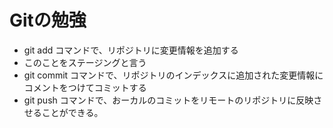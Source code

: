 # Gitの勉強

- git add コマンドで、リポジトリに変更情報を追加する
 - このことをステージングと言う
- git commit コマンドで、リポジトリのインデックスに追加された変更情報にコメントをつけてコミットする
- git push コマンドで、おーカルのコミットをリモートのリポジトリに反映させることができる。 
